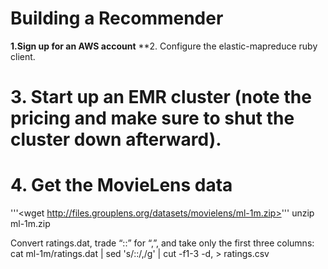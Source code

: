 # Building a Recommender
**1.Sign up for an AWS account**
**2. Configure the elastic-mapreduce ruby client.
# 3. Start up an EMR cluster (note the pricing and make sure to shut the cluster down afterward).

# 4. Get the MovieLens data
'''<wget http://files.grouplens.org/datasets/movielens/ml-1m.zip>'''
unzip ml-1m.zip

Convert ratings.dat, trade “::” for “,”, and take only the first three columns:
cat ml-1m/ratings.dat | sed 's/::/,/g' | cut -f1-3 -d, > ratings.csv
